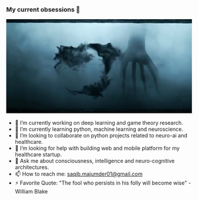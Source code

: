 ### My current obsessions 👋

![My Goal](https://github.com/Al-Saqib/Al-Saqib/blob/master/arrival.gif)

- 🔭 I’m currently working on deep learning and game theory research. 
- 🌱 I’m currently learning python, machine learning and neuroscience. 
- 👯 I’m looking to collaborate on python projects related to neuro-ai and healthcare. 
- 🤔 I’m looking for help with building web and mobile platform for my healthcare startup.
- 💬 Ask me about consciousness, intelligence and neuro-cognitive architectures. 
- 📫 How to reach me: saqib.majumder01@gmail.com
- ⚡ Favorite Quote: "The fool who persists in his folly will become wise" - William Blake

